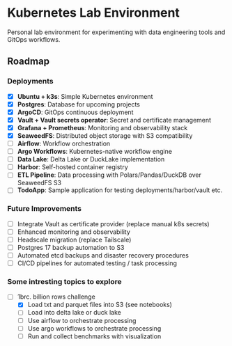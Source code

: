 # Kubernetes Lab Environment

Personal lab environment for experimenting with data engineering tools and GitOps workflows.

## Roadmap

### Deployments

- [x] **Ubuntu + k3s**: Simple Kubernetes environment
- [x] **Postgres**: Database for upcoming projects
- [x] **ArgoCD**: GitOps continuous deployment
- [x] **Vault + Vault secrets operator**: Secret and certificate management
- [x] **Grafana + Prometheus**: Monitoring and observability stack
- [x] **SeaweedFS**: Distributed object storage with S3 compatibility
- [ ] **Airflow**: Workflow orchestration
- [ ] **Argo Workflows**: Kubernetes-native workflow engine
- [ ] **Data Lake**: Delta Lake or DuckLake implementation
- [ ] **Harbor**: Self-hosted container registry
- [ ] **ETL Pipeline**: Data processing with Polars/Pandas/DuckDB over SeaweedFS S3
- [ ] **TodoApp**: Sample application for testing deployments/harbor/vault etc.

### Future Improvements

- [ ] Integrate Vault as certificate provider (replace manual k8s secrets)
- [ ] Enhanced monitoring and observability
- [ ] Headscale migration (replace Tailscale)
- [ ] Postgres 17 backup automation to S3
- [ ] Automated etcd backups and disaster recovery procedures
- [ ] CI/CD pipelines for automated testing / task processing

### Some intresting topics to explore

- [ ] 1brc. billion rows challenge
  - [x] Load txt and parquet files into S3 (see notebooks)
  - [ ] Load into delta lake or duck lake
  - [ ] Use airflow to orchestrate processing
  - [ ] Use argo workflows to orchestrate processing
  - [ ] Run and collect benchmarks with visualization
